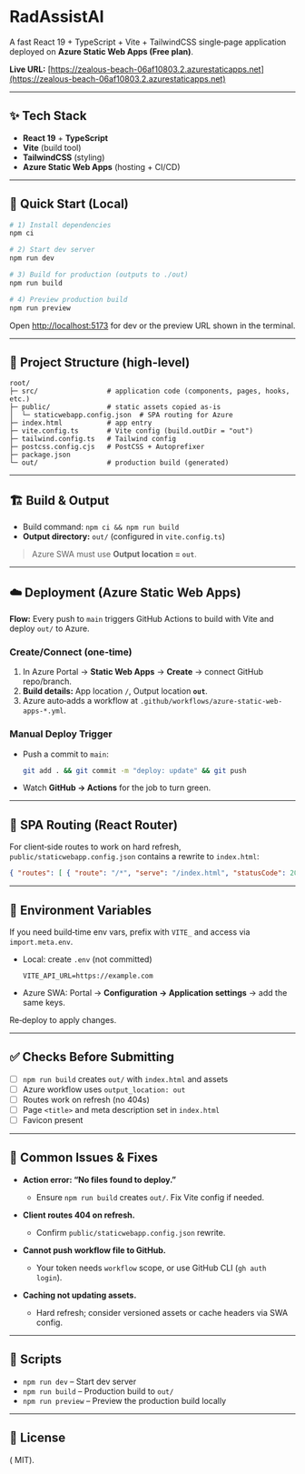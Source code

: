 # RadAssistAI

A fast React 19 + TypeScript + Vite + TailwindCSS single‑page application deployed on **Azure Static Web Apps (Free plan)**.

**Live URL:** [https://zealous-beach-06af10803.2.azurestaticapps.net](https://zealous-beach-06af10803.2.azurestaticapps.net)

---

## ✨ Tech Stack

* **React 19** + **TypeScript**
* **Vite** (build tool)
* **TailwindCSS** (styling)
* **Azure Static Web Apps** (hosting + CI/CD)

---

## 🚀 Quick Start (Local)

```bash
# 1) Install dependencies
npm ci

# 2) Start dev server
npm run dev

# 3) Build for production (outputs to ./out)
npm run build

# 4) Preview production build
npm run preview
```

Open [http://localhost:5173](http://localhost:5173) for dev or the preview URL shown in the terminal.

---

## 📁 Project Structure (high‑level)

```
root/
├─ src/                 # application code (components, pages, hooks, etc.)
├─ public/              # static assets copied as‑is
│  └─ staticwebapp.config.json  # SPA routing for Azure
├─ index.html           # app entry
├─ vite.config.ts       # Vite config (build.outDir = "out")
├─ tailwind.config.ts   # Tailwind config
├─ postcss.config.cjs   # PostCSS + Autoprefixer
├─ package.json
└─ out/                 # production build (generated)
```

---

## 🏗️ Build & Output

* Build command: `npm ci && npm run build`
* **Output directory:** `out/` (configured in `vite.config.ts`)

> Azure SWA must use **Output location = `out`**.

---

## ☁️ Deployment (Azure Static Web Apps)

**Flow:** Every push to `main` triggers GitHub Actions to build with Vite and deploy `out/` to Azure.

### Create/Connect (one‑time)

1. In Azure Portal → **Static Web Apps** → **Create** → connect GitHub repo/branch.
2. **Build details:** App location `/`, Output location **`out`**.
3. Azure auto‑adds a workflow at `.github/workflows/azure-static-web-apps-*.yml`.

### Manual Deploy Trigger

* Push a commit to `main`:

  ```bash
  git add . && git commit -m "deploy: update" && git push
  ```
* Watch **GitHub → Actions** for the job to turn green.

---

## 🔀 SPA Routing (React Router)

For client‑side routes to work on hard refresh, `public/staticwebapp.config.json` contains a rewrite to `index.html`:

```json
{ "routes": [ { "route": "/*", "serve": "/index.html", "statusCode": 200 } ] }
```

---

## 🔧 Environment Variables

If you need build‑time env vars, prefix with `VITE_` and access via `import.meta.env`.

* Local: create `.env` (not committed)

  ```env
  VITE_API_URL=https://example.com
  ```
* Azure SWA: Portal → **Configuration → Application settings** → add the same keys.

Re‑deploy to apply changes.

---

## ✅ Checks Before Submitting

* [ ] `npm run build` creates `out/` with `index.html` and assets
* [ ] Azure workflow uses `output_location: out`
* [ ] Routes work on refresh (no 404s)
* [ ] Page `<title>` and meta description set in `index.html`
* [ ] Favicon present

---

## 🧩 Common Issues & Fixes

* **Action error: “No files found to deploy.”**

  * Ensure `npm run build` creates `out/`. Fix Vite config if needed.
* **Client routes 404 on refresh.**

  * Confirm `public/staticwebapp.config.json` rewrite.
* **Cannot push workflow file to GitHub.**

  * Your token needs `workflow` scope, or use GitHub CLI (`gh auth login`).
* **Caching not updating assets.**

  * Hard refresh; consider versioned assets or cache headers via SWA config.

---

## 🧪 Scripts

* `npm run dev` – Start dev server
* `npm run build` – Production build to `out/`
* `npm run preview` – Preview the production build locally

---

## 📄 License

( MIT).
